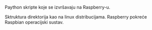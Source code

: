 Paython skripte koje se izvršavaju na Raspberry-u.

Sktruktura direktorija kao na linux distribucijama.
Raspberry pokreće Raspbian operacijski sustav.
